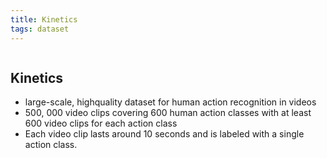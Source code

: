 ```yaml
---
title: Kinetics
tags: dataset
---
```

```toc
```
## Kinetics
- large-scale, highquality dataset for human action recognition in videos 
- 500, 000 video clips covering 600 human action classes with at least 600 video clips for each action class 
- Each video clip lasts around 10 seconds and is labeled with a single action class.




